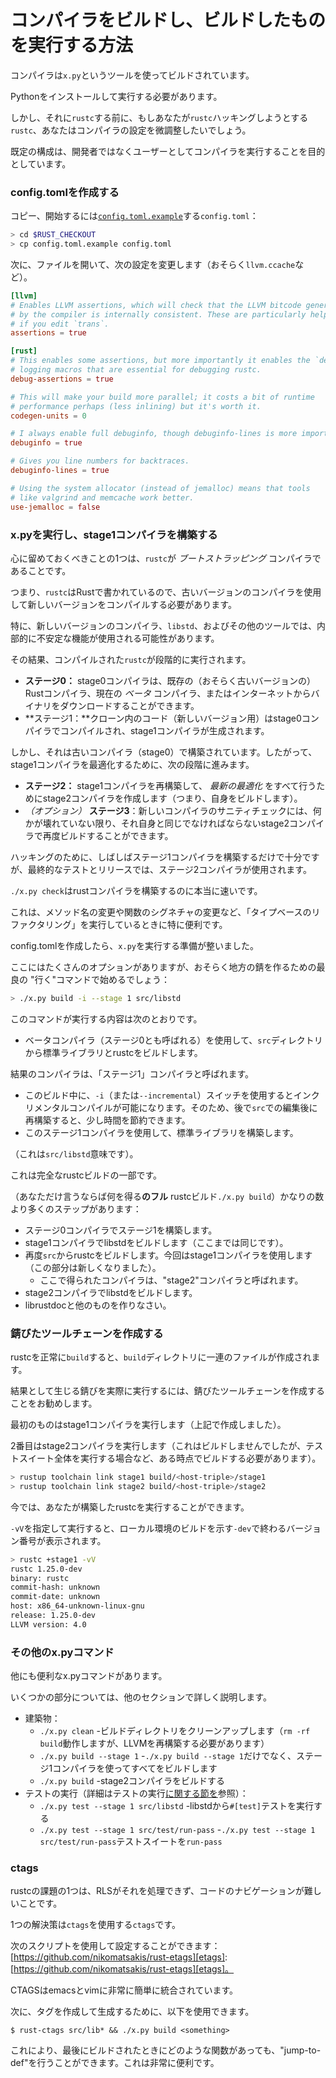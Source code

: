 # <!--How to build the compiler and run what you built--> コンパイラをビルドし、ビルドしたものを実行する方法

<!--The compiler is built using a tool called `x.py`.-->
コンパイラは`x.py`というツールを使ってビルドされています。
<!--You will need to have Python installed to run it.-->
Pythonをインストールして実行する必要があります。
<!--But before we get to that, if you're going to be hacking on `rustc`, you'll want to tweak the configuration of the compiler.-->
しかし、それに`rustc`する前に、もしあなたが`rustc`ハッキングしようとする`rustc`、あなたはコンパイラの設定を微調整したいでしょう。
<!--The default configuration is oriented towards running the compiler as a user, not a developer.-->
既定の構成は、開発者ではなくユーザーとしてコンパイラを実行することを目的としています。

### <!--Create a config.toml--> config.tomlを作成する

<!--To start, copy [`config.toml.example`] to `config.toml`:-->
コピー、開始するには[`config.toml.example`]する`config.toml`：

[`config.toml.example`]: https://github.com/rust-lang/rust/blob/master/config.toml.example

```bash
> cd $RUST_CHECKOUT
> cp config.toml.example config.toml
```

<!--Then you will want to open up the file and change the following settings (and possibly others, such as `llvm.ccache`):-->
次に、ファイルを開いて、次の設定を変更します（おそらく`llvm.ccache`など）。

```toml
[llvm]
# Enables LLVM assertions, which will check that the LLVM bitcode generated
# by the compiler is internally consistent. These are particularly helpful
# if you edit `trans`.
assertions = true

[rust]
# This enables some assertions, but more importantly it enables the `debug!`
# logging macros that are essential for debugging rustc.
debug-assertions = true

# This will make your build more parallel; it costs a bit of runtime
# performance perhaps (less inlining) but it's worth it.
codegen-units = 0

# I always enable full debuginfo, though debuginfo-lines is more important.
debuginfo = true

# Gives you line numbers for backtraces.
debuginfo-lines = true

# Using the system allocator (instead of jemalloc) means that tools
# like valgrind and memcache work better.
use-jemalloc = false
```

### <!--Running x.py and building a stage1 compiler--> x.pyを実行し、stage1コンパイラを構築する

<!--One thing to keep in mind is that `rustc` is a  _bootstrapping_  compiler.-->
心に留めておくべきことの1つは、`rustc`が _ブートストラッピング_ コンパイラであることです。
<!--That is, since `rustc` is written in Rust, we need to use an older version of the compiler to compile the newer version.-->
つまり、`rustc`はRustで書かれているので、古いバージョンのコンパイラを使用して新しいバージョンをコンパイルする必要があります。
<!--In particular, the newer version of the compiler, `libstd`, and other tooling may use some unstable features internally.-->
特に、新しいバージョンのコンパイラ、`libstd`、およびその他のツールでは、内部的に不安定な機能が使用される可能性があります。
<!--The result is the compiling `rustc` is done in stages.-->
その結果、コンパイルされた`rustc`が段階的に実行されます。

- <!--**Stage 0:** the stage0 compiler can be your existing (perhaps older version of) Rust compiler, the current  _beta_  compiler or you may download the binary from the internet.-->
   **ステージ0：** stage0コンパイラは、既存の（おそらく古いバージョンの）Rustコンパイラ、現在の _ベータ_ コンパイラ、またはインターネットからバイナリをダウンロードすることができます。
- <!--**Stage 1:** the code in your clone (for new version) is then compiled with the stage0 compiler to produce the stage1 compiler.-->
   **ステージ1：**クローン内のコード（新しいバージョン用）はstage0コンパイラでコンパイルされ、stage1コンパイラが生成されます。
<!--However, it was built with an older compiler (stage0), so to optimize the stage1 compiler we go to next stage.-->
   しかし、それは古いコンパイラ（stage0）で構築されています。したがって、stage1コンパイラを最適化するために、次の段階に進みます。
- <!--**Stage 2:** we rebuild our stage1 compiler with itself to produce the stage2 compiler (ie it builds itself) to have all the  _latest optimizations_ .-->
   **ステージ2：** stage1コンパイラを再構築して、 _最新の最適化_ をすべて行うためにstage2コンパイラを作成します（つまり、自身をビルドします）。
- <!-- _(Optional)_  **Stage 3**: to sanity check of our new compiler, we can build it again with stage2 compiler which must be identical to itself, unless something has broken.-->
    _（オプション）_  **ステージ3**：新しいコンパイラのサニティチェックには、何かが壊れていない限り、それ自身と同じでなければならないstage2コンパイラで再度ビルドすることができます。

<!--For hacking, often building the stage 1 compiler is enough, but for final testing and release, the stage 2 compiler is used.-->
ハッキングのために、しばしばステージ1コンパイラを構築するだけで十分ですが、最終的なテストとリリースでは、ステージ2コンパイラが使用されます。

<!--`./x.py check` is really fast to build the rust compiler.-->
`./x.py check`はrustコンパイラを構築するのに本当に速いです。
<!--It is, in particular, very useful when you're doing some kind of "type-based refactoring", like renaming a method, or changing the signature of some function.-->
これは、メソッド名の変更や関数のシグネチャの変更など、「タイプベースのリファクタリング」を実行しているときに特に便利です。

<!--Once you've created a config.toml, you are now ready to run `x.py`.-->
config.tomlを作成したら、`x.py`を実行する準備が整いました。
<!--There are a lot of options here, but let's start with what is probably the best "go to"command for building a local rust:-->
ここにはたくさんのオプションがありますが、おそらく地方の錆を作るための最良の "行く"コマンドで始めるでしょう：

```bash
> ./x.py build -i --stage 1 src/libstd
```

<!--What this command will do is the following:-->
このコマンドが実行する内容は次のとおりです。

- <!--Using the beta compiler (also called stage 0), it will build the standard library and rustc from the `src` directory.-->
   ベータコンパイラ（ステージ0とも呼ばれる）を使用して、`src`ディレクトリから標準ライブラリとrustcをビルドします。
<!--The resulting compiler is called the "stage 1"compiler.-->
   結果のコンパイラは、「ステージ1」コンパイラと呼ばれます。
  - <!--During this build, the `-i` (or `--incremental`) switch enables incremental compilation, so that if you later rebuild after editing things in `src`, you can save a bit of time.-->
     このビルド中に、`-i`（または`--incremental`）スイッチを使用するとインクリメンタルコンパイルが可能になります。そのため、後で`src`での編集後に再構築すると、少し時間を節約できます。
- <!--Using this stage 1 compiler, it will build the standard library.-->
   このステージ1コンパイラを使用して、標準ライブラリを構築します。
<!--(this is what the `src/libstd`) means.-->
   （これは`src/libstd`意味です）。

<!--This is just a subset of the full rustc build.-->
これは完全なrustcビルドの一部です。
<!--The **full** rustc build (what you get if you just say `./x.py build`) has quite a few more steps:-->
（あなただけ言うならば何を得る**のフル** rustcビルド`./x.py build`）かなりの数より多くのステップがあります：

- <!--Build stage1 rustc with stage0 compiler.-->
   ステージ0コンパイラでステージ1を構築します。
- <!--Build libstd with stage1 compiler (up to here is the same).-->
   stage1コンパイラでlibstdをビルドします（ここまでは同じです）。
- <!--Build rustc from `src` again, this time with the stage1 compiler (this part is new).-->
   再度`src`からrustcをビルドします。今回はstage1コンパイラを使用します（この部分は新しくなりました）。
  - <!--The resulting compiler here is called the "stage2"compiler.-->
     ここで得られたコンパイラは、"stage2"コンパイラと呼ばれます。
- <!--Build libstd with stage2 compiler.-->
   stage2コンパイラでlibstdをビルドします。
- <!--Build librustdoc and a bunch of other things.-->
   librustdocと他のものを作りなさい。

### <!--Creating a rustup toolchain--> 錆びたツールチェーンを作成する

<!--Once you have successfully built rustc, you will have created a bunch of files in your `build` directory.-->
rustcを正常に`build`すると、`build`ディレクトリに一連のファイルが作成されます。
<!--In order to actually run the resulting rustc, we recommend creating rustup toolchains.-->
結果として生じる錆びを実際に実行するには、錆びたツールチェーンを作成することをお勧めします。
<!--The first one will run the stage1 compiler (which we built above).-->
最初のものはstage1コンパイラを実行します（上記で作成しました）。
<!--The second will execute the stage2 compiler (which we did not build, but which you will likely need to build at some point; for example, if you want to run the entire test suite).-->
2番目はstage2コンパイラを実行します（これはビルドしませんでしたが、テストスイート全体を実行する場合など、ある時点でビルドする必要があります）。

```bash
> rustup toolchain link stage1 build/<host-triple>/stage1
> rustup toolchain link stage2 build/<host-triple>/stage2
```

<!--Now you can run the rustc you built with.-->
今では、あなたが構築したrustcを実行することができます。
<!--If you run with `-vV`, you should see a version number ending in `-dev`, indicating a build from your local environment:-->
`-vV`を指定して実行すると、ローカル環境のビルドを示す`-dev`で終わるバージョン番号が表示されます。

```bash
> rustc +stage1 -vV
rustc 1.25.0-dev
binary: rustc
commit-hash: unknown
commit-date: unknown
host: x86_64-unknown-linux-gnu
release: 1.25.0-dev
LLVM version: 4.0
```

### <!--Other x.py commands--> その他のx.pyコマンド

<!--Here are a few other useful x.py commands.-->
他にも便利なx.pyコマンドがあります。
<!--We'll cover some of them in detail in other sections:-->
いくつかの部分については、他のセクションで詳しく説明します。

- <!--Building things:-->
   建築物：
  - <!--`./x.py clean` – clean up the build directory (`rm -rf build` works too, but then you have to rebuild LLVM)-->
     `./x.py clean` -ビルドディレクトリをクリーンアップします（`rm -rf build`動作しますが、LLVMを再構築する必要があります）
  - <!--`./x.py build --stage 1` – builds everything using the stage 1 compiler, not just up to libstd-->
     `./x.py build --stage 1` -`./x.py build --stage 1`だけでなく、ステージ1コンパイラを使ってすべてをビルドします
  - <!--`./x.py build` – builds the stage2 compiler-->
     `./x.py build` -stage2コンパイラをビルドする
- <!--Running tests (see the [section on running tests](./tests/running.html) for more details):-->
   テストの実行（詳細はテストの実行[に関する節を](./tests/running.html)参照）：
  - <!--`./x.py test --stage 1 src/libstd` – runs the `#[test]` tests from libstd-->
     `./x.py test --stage 1 src/libstd` -libstdから`#[test]`テストを実行する
  - <!--`./x.py test --stage 1 src/test/run-pass` – runs the `run-pass` test suite-->
     `./x.py test --stage 1 src/test/run-pass` -`./x.py test --stage 1 src/test/run-pass`テストスイートを`run-pass`

### <!--ctags--> ctags

<!--One of the challenges with rustc is that the RLS can't handle it, making code navigation difficult.-->
rustcの課題の1つは、RLSがそれを処理できず、コードのナビゲーションが難しいことです。
<!--One solution is to use `ctags`.-->
1つの解決策は`ctags`を使用する`ctags`です。
<!--The following script can be used to set it up: [https://github.com/nikomatsakis/rust-etags][etags].-->
次のスクリプトを使用して設定することができます： [https://github.com/nikomatsakis/rust-etags][etags]: [https://github.com/nikomatsakis/rust-etags][etags]。

<!--CTAGS integrates into emacs and vim quite easily.-->
CTAGSはemacsとvimに非常に簡単に統合されています。
<!--The following can then be used to build and generate tags:-->
次に、タグを作成して生成するために、以下を使用できます。

```console
$ rust-ctags src/lib* && ./x.py build <something>
```

<!--This allows you to do "jump-to-def"with whatever functions were around when you last built, which is ridiculously useful.-->
これにより、最後にビルドされたときにどのような関数があっても、"jump-to-def"を行うことができます。これは非常に便利です。

[etags]: https://github.com/nikomatsakis/rust-etags
